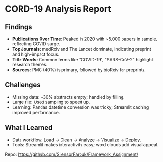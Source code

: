 # CORD-19 Analysis Report

## Findings
- **Publications Over Time:** Peaked in 2020 with ~5,000 papers in sample, reflecting COVID surge.
- **Top Journals:** medRxiv and The Lancet dominate, indicating preprint and high-impact focus.
- **Title Words:** Common terms like "COVID-19", "SARS-CoV-2" highlight research themes.
- **Sources:** PMC (40%) is primary, followed by bioRxiv for preprints.

## Challenges
- Missing data: ~30% abstracts empty; handled by filling.
- Large file: Used sampling to speed up.
- Learning: Pandas datetime conversion was tricky; Streamlit caching improved performance.

## What I Learned
- Data workflow: Load → Clean → Analyze → Visualize → Deploy.
- Tools: Streamlit makes interactivity easy; word clouds add visual appeal.


Repo: https://github.com/SilensorFarouk/Framework_Assignment/
